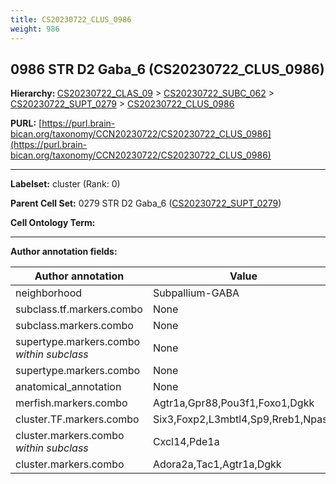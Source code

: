 ```yaml
---
title: CS20230722_CLUS_0986
weight: 986
---
```

## 0986 STR D2 Gaba_6 (CS20230722_CLUS_0986)
<b>Hierarchy: </b>
[CS20230722_CLAS_09](../CS20230722_CLAS_09) >
[CS20230722_SUBC_062](../CS20230722_SUBC_062) >
[CS20230722_SUPT_0279](../CS20230722_SUPT_0279) >
[CS20230722_CLUS_0986](../CS20230722_CLUS_0986)

**PURL:** [https://purl.brain-bican.org/taxonomy/CCN20230722/CS20230722_CLUS_0986](https://purl.brain-bican.org/taxonomy/CCN20230722/CS20230722_CLUS_0986)

---


**Labelset:** cluster (Rank: 0)

**Parent Cell Set:** 0279 STR D2 Gaba_6 ([CS20230722_SUPT_0279](../CS20230722_SUPT_0279))



**Cell Ontology Term:** 

[MARKER GENES.]: #


---

[TRANSFERRED ANNOTATIONS.]: #


[AUTHOR ANNOTATION FIELDS.]: #


**Author annotation fields:**

| Author annotation | Value |
|-------------------|-------|
|neighborhood|Subpallium-GABA|
|subclass.tf.markers.combo|None|
|subclass.markers.combo|None|
|supertype.markers.combo _within subclass_|None|
|supertype.markers.combo|None|
|anatomical_annotation|None|
|merfish.markers.combo|Agtr1a,Gpr88,Pou3f1,Foxo1,Dgkk|
|cluster.TF.markers.combo|Six3,Foxp2,L3mbtl4,Sp9,Rreb1,Npas3|
|cluster.markers.combo _within subclass_|Cxcl14,Pde1a|
|cluster.markers.combo|Adora2a,Tac1,Agtr1a,Dgkk|
